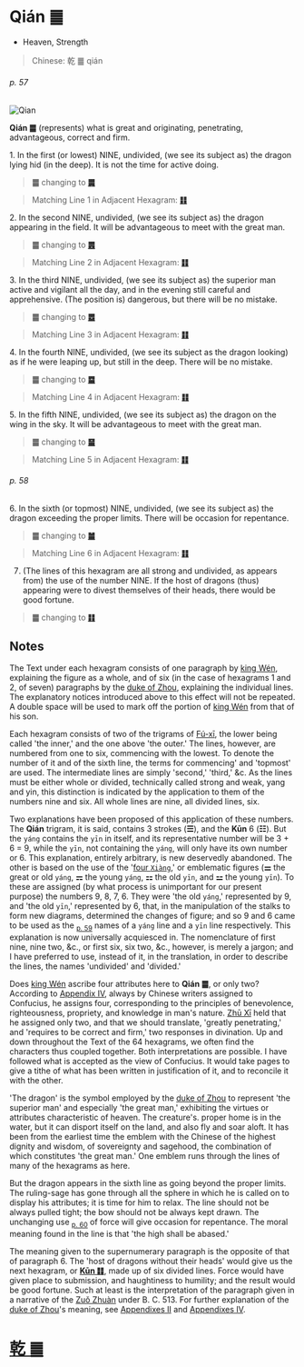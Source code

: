 # Qián ䷀

* Heaven, Strength

> Chinese: 乾 ䷀ qián

###### p. 57

![Qian](https://88o.io/wp-content/uploads/2018/09/01-e4b9beqian.jpg)

**Qián ䷀** (represents) what is great and originating, penetrating, advantageous, correct and firm.

1.<a name="1.1"></a> In the first (or lowest) NINE, undivided, (we see its subject as) the dragon lying hid (in the deep). It is not the time for active doing.

> **䷀** changing to [**䷫**](e5a7a4gou.md)

> Matching Line 1 in Adjacent Hexagram: [**䷁**](e59da4kun.md#2.1)

2.<a name="1.2"></a> In the second NINE, undivided, (we see its subject as) the dragon appearing in the field. It will be advantageous to meet with the great man.

> **䷀** changing to [**䷌**](e5908ce4babatongren.md)

> Matching Line 2 in Adjacent Hexagram: [**䷁**](e59da4kun.md#2.2)

3.<a name="1.3"></a> In the third NINE, undivided, (we see its subject as) the superior man active and vigilant all the day, and in the evening still careful and apprehensive. (The position is) dangerous, but there will be no mistake.

> **䷀** changing to [**䷉**](e5b1a5lv.md)

> Matching Line 3 in Adjacent Hexagram: [**䷁**](e59da4kun.md#2.3)

4.<a name="1.4"></a> In the fourth NINE, undivided, (we see its subject as the dragon looking) as if he were leaping up, but still in the deep. There will be no mistake.

> **䷀** changing to [**䷈**](e5b08fe7959cxiaoxu.md)

> Matching Line 4 in Adjacent Hexagram: [**䷁**](e59da4kun.md#2.4)

5.<a name="1.5"></a> In the fifth NINE, undivided, (we see its subject as) the dragon on the wing in the sky. It will be advantageous to meet with the great man.

> **䷀** changing to [**䷍**](e5a4a7e69c89dayou.md)

> Matching Line 5 in Adjacent Hexagram: [**䷁**](e59da4kun.md#2.5)

###### p. 58

6.<a name="1.6"></a> In the sixth (or topmost) NINE, undivided, (we see its subject as) the dragon exceeding the proper limits. There will be occasion for repentance.

> **䷀** changing to [**䷪**](e5a4acguai.md)

> Matching Line 6 in Adjacent Hexagram: [**䷁**](e59da4kun.md#2.6)

7. (The lines of this hexagram are all strong and undivided, as appears from) the use of the number NINE. If the host of dragons (thus) appearing were to divest themselves of their heads, there would be good fortune.

> **䷀** changing to [**䷁**](e59da4kun.md)

## Notes

The Text under each hexagram consists of one paragraph by [king Wén](https://en.wikipedia.org/wiki/King_Wen_of_Zhou), explaining the figure as a whole, and of six (in the case of hexagrams 1 and 2, of seven) paragraphs by the [duke of Zhou](https://en.wikipedia.org/wiki/Duke_of_Zhou), explaining the individual lines. The explanatory notices introduced above to this effect will not be repeated. A double space will be used to mark off the portion of [king Wén](https://en.wikipedia.org/wiki/King_Wen_of_Zhou) from that of his son.

Each hexagram consists of two of the trigrams of [Fú-xī](https://en.wikipedia.org/wiki/Fuxi), the lower being called 'the inner,' and the one above 'the outer.' The lines, however, are numbered from one to six, commencing with the lowest. To denote the number of it and of the sixth line, the terms for commencing' and 'topmost' are used. The intermediate lines are simply 'second,' 'third,' &c. As the lines must be either whole or divided, technically called strong and weak, yang and yin, this distinction is indicated by the application to them of the numbers nine and six. All whole lines are nine, all divided lines, six.

Two explanations have been proposed of this application of these numbers. The **Qián** trigram, it is said, contains 3 strokes (**☰**), and the **Kūn** 6 (**☷**). But the `yáng` contains the `yīn` in itself, and its representative number will be 3 + 6 = 9, while the `yīn`, not containing the `yáng`, will only have its own number or 6. This explanation, entirely arbitrary, is new deservedly abandoned. The other is based on the use of the '[four `Xiàng`](https://image.slidesharecdn.com/random-150428005651-conversion-gate02/95/-15-638.jpg?cb=1430200687),' or emblematic figures (**⚌** the great or old `yáng`, **⚎** the young `yáng`, **⚏** the old `yīn`, and **⚍** the young `yīn`). To these are assigned (by what process is unimportant for our present purpose) the numbers 9, 8, 7, 6. They were 'the old `yáng`,' represented by 9, and 'the old `yīn`,' represented by 6, that, in the manipulation of the stalks to form new diagrams, determined the changes of figure; and so 9 and 6 came to be used as the <sub>[p. 59](e59da4kun.md#p-59)</sub> names of a `yáng` line and a `yīn` line respectively. This explanation is now universally acquiesced in. The nomenclature of first nine, nine two, &c., or first six, six two, &c., however, is merely a jargon; and I have preferred to use, instead of it, in the translation, in order to describe the lines, the names 'undivided' and 'divided.'

Does [king Wén](https://en.wikipedia.org/wiki/King_Wen_of_Zhou) ascribe four attributes here to **Qián ䷀**, or only two? According to [Appendix IV](appendix01s1.md), always by Chinese writers assigned to Confucius, he assigns four, corresponding to the principles of benevolence, righteousness, propriety, and knowledge in man's nature. [Zhū Xī](https://en.wikipedia.org/wiki/Zhu_Xi) held that he assigned only two, and that we should translate, 'greatly penetrating,' and 'requires to be correct and firm,' two responses in divination. Up and down throughout the Text of the 64 hexagrams, we often find the characters thus coupled together. Both interpretations are possible. I have followed what is accepted as the view of Confucius. It would take pages to give a tithe of what has been written in justification of it, and to reconcile it with the other.

'The dragon' is the symbol employed by the [duke of Zhou](https://en.wikipedia.org/wiki/Duke_of_Zhou) to represent 'the superior man' and especially 'the great man,' exhibiting the virtues or attributes characteristic of heaven. The creature's. proper home is in the water, but it can disport itself on the land, and also fly and soar aloft. It has been from the earliest time the emblem with the Chinese of the highest dignity and wisdom, of sovereignty and sagehood, the combination of which constitutes 'the great man.' One emblem runs through the lines of many of the hexagrams as here.

But the dragon appears in the sixth line as going beyond the proper limits. The ruling-sage has gone through all the sphere in which he is called on to display his attributes; it is time for him to relax. The line should not be always pulled tight; the bow should not be always kept drawn. The unchanging use <sub>[p. 60](e59da4kun.md#p-60)</sub> of force will give occasion for repentance. The moral meaning found in the line is that 'the high shall be abased.'

The meaning given to the supernumerary paragraph is the opposite of that of paragraph 6. The 'host of dragons without their heads' would give us the next hexagram, or [**Kūn ䷁**](e59da4kun.md), made up of six divided lines. Force would have given place to submission, and haughtiness to humility; and the result would be good fortune. Such at least is the interpretation of the paragraph given in a narrative of the [Zuǒ Zhuàn](https://en.wikipedia.org/wiki/Zuo_zhuan) under B. C. 513. For further explanation of the [duke of Zhou](https://en.wikipedia.org/wiki/Duke_of_Zhou)'s meaning, see [Appendixes II](appendix02s1.md) and [Appendixes IV](appendix04s1.md).

# [乾 ䷀](e4b9beqian_cn.md)
